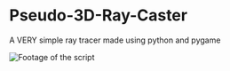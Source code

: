 # Pseudo-3D-Ray-Caster
A VERY simple ray tracer made using python and pygame

<img src="https://i.ibb.co/wKSjmDH/ray-casting.gif" alt="Footage of the script">
